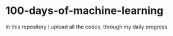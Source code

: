 # 100-days-of-machine-learning
In this repository I upload all the codes, through my daily progress
